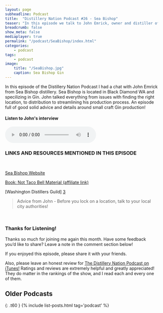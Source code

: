 ```yaml
---
layout: page
subheadline: Podcast
title:  "Distillery Nation Podcast #26 - Sea Bishop"
teaser: "In this episode we talk to John Emrick, owner and distiller of Sea Bishop distillery"
breadcrumb: false
show_meta: false
mediaplayer: true
permalink: "/podcast/SeaBishop/index.html"
categories:
    - podcast
tags:
    - podcast
image:
    title: "/SeaBishop.jpg"
    caption: Sea Bishop Gin
---
```

In this episode of the Distillery Nation Podcast I had a chat with John Emrick from Sea Bishop distillery. Sea Bishop is located in Black Diamond WA and specilizing in Gin. John talked everything from issues with finding the right location, to distribution to streamlining his production process. An episode full of good solid advice and details around small craft Gin production!



<h4>Listen to John's interview</h4>
<audio src="http://www.mastrogiannisdistillery.com/distillerynation/2017/026-DNP-SeaBishop.mp3" type="audio/mp3" controls="controls"></audio>


<h3>LINKS AND RESOURCES MENTIONED IN THIS EPISODE</h3>
<br>

[Sea Bishop Website][1]

[Book: Not Taco Bell Material (affiliate link)][2]

[Washington Distillers Guild] [3]



<blockquote>Advice from John -  Before you lock on a location, talk to your local city authorities!</blockquote>

 [1]: http://www.seabishopspirits.com/
 [2]: http://amzn.to/2v2TlN5
 [3]: http://www.washingtondistillersguild.org/
 

<br>
<h3>Thanks for Listening!</h3>

Thanks so much for joining me again this month. Have some feedback you’d like to share? Leave a note in the comment section below!

If you enjoyed this episode, please share it with your friends.

Also, please leave an honest review for [The Distillery Nation Podcast on iTunes!][5] Ratings and reviews are extremely helpful and greatly appreciated! They do matter in the rankings of the show, and I read each and every one of them.


[5]: https://itunes.apple.com/us/podcast/distillery-nation-podcast/id1040367741


## Older Podcasts
{: .t60 }
{% include list-posts.html tag='podcast' %}